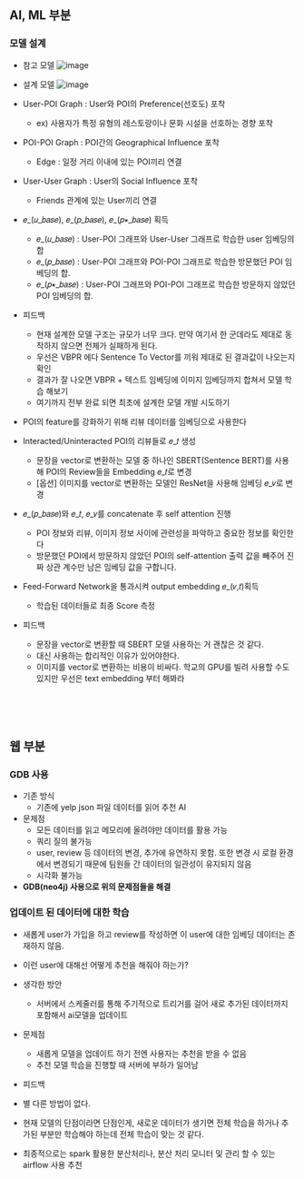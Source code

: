## AI, ML 부분
### 모델 설계
- 참고 모델
![image](https://github.com/DAU-FAIRDAY-TEAM6/Documents/assets/97269799/f2608f29-6e50-4587-bb89-3acdf358f6c9)

- 설계 모델
![image](https://github.com/DAU-FAIRDAY-TEAM6/Documents/assets/97269799/5f1a65e8-11c9-4f5b-bf1e-656b87ec819f)
- User-POI Graph : User와 POI의 Preference(선호도) 포착 
  - ex) 사용자가 특정 유형의 레스토랑이나 문화  시설을 선호하는 경향 포착
- POI-POI Graph : POI간의 Geographical Influence 포착 
  - Edge : 일정 거리 이내에 있는 POI끼리 연결
- User-User Graph : User의 Social Influence 포착
  - Friends 관계에 있는 User끼리 연결
- 𝑒_(𝑢_𝑏𝑎𝑠𝑒), 𝑒_(𝑝_𝑏𝑎𝑠𝑒), 𝑒_(𝑝∗_𝑏𝑎𝑠𝑒) 획득
  - 𝑒_(𝑢_𝑏𝑎𝑠𝑒) : User-POI 그래프와 User-User 그래프로 학습한 user 임베딩의 합
  - 𝑒_(𝑝_𝑏𝑎𝑠𝑒) : User-POI 그래프와 POI-POI 그래프로 학습한 방문했던 POI 임베딩의 합.
  - 𝑒_(𝑝∗_𝑏𝑎𝑠𝑒) : User-POI 그래프와 POI-POI 그래프로 학습한 방문하지 않았던 POI 임베딩의 합.

- 피드백
  - 현재 설계한 모델 구조는 규모가 너무 크다. 만약 여기서 한 군데라도 제대로 동작하지 않으면 전체가 실패하게 된다.
  - 우선은 VBPR 에다 Sentence To Vector를 끼워 제대로 된 결과값이 나오는지 확인
  - 결과가 잘 나오면 VBPR + 텍스트 임베딩에 이미지 임베딩까지 합쳐서 모델 학습 해보기
  - 여기까지 전부 완료 되면 최초에 설계한 모델 개발 시도하기
 

- POI의 feature를 강화하기 위해 리뷰 데이터를 임베딩으로 사용한다
- Interacted/Uninteracted POI의 리뷰들로 𝑒_𝑡 생성
  - 문장을 vector로 변환하는 모델 중 하나인 SBERT(Sentence BERT)를 사용해 POI의 Review들을 Embedding 𝑒_𝑡로 변경 
  - [옵션] 이미지를 vector로 변환하는 모델인 ResNet을 사용해 임베딩 𝑒_𝑣로 변경
- 𝑒_(𝑝_𝑏𝑎𝑠𝑒)와 𝑒_𝑡, 𝑒_𝑣를 concatenate 후 self attention 진행
  - POI 정보와 리뷰, 이미지 정보 사이에 관련성을 파악하고 중요한 정보를 확인한다
  - 방문했던 POI에서 방문하지 않았던 POI의 self-attention 출력 값을 빼주어 진짜 상관 계수만 남은 임베딩 값을 구합니다. 
- Feed-Forward Network을 통과시켜 output embedding 𝑒_(𝑣,𝑡)획득
  - 학습된 데이터들로 최종 Score 측정
 
- 피드백
  - 문장을 vector로 변환할 때 SBERT 모델 사용하는 거 괜찮은 것 같다.
  - 대신 사용하는 합리적인 이유가 있어야한다.
  - 이미지를 vector로 변환하는 비용이 비싸다. 학교의 GPU를 빌려 사용할 수도 있지만 우선은 text embedding 부터 해봐라



<br><br><br>



## 웹 부분
### GDB 사용
- 기존 방식
  - 기존에 yelp json 파일 데이터를 읽어 추천 AI
- 문제점
	- 모든 데이터를 읽고 메모리에 올려야만 데이터를 활용 가능
	- 쿼리 질의 불가능
	- user, review 등 데이터의 변경, 추가에 유연하지 못함. 또한 변경 시 로컬 환경에서 변경되기 때문에 팀원들 간 데이터의 일관성이 유지되지 않음
	- 시각화 불가능
- **GDB(neo4j) 사용으로 위의 문제점들을 해결**

### 업데이트 된 데이터에 대한 학습
- 새롭게 user가 가입을 하고 review를 작성하면 이 user에 대한 임베딩 데이터는 존재하지 않음.
- 이런 user에 대해선 어떻게 추천을 해줘야 하는가?

- 생각한 방안
	- 서버에서 스케줄러를 통해 주기적으로 트리거를 걸어 새로 추가된 데이터까지 포함해서 ai모델을 업데이트

- 문제점
	- 새롭게 모델을 업데이트 하기 전엔 사용자는 추천을 받을 수 없음
	- 추천 모델 학습을 진행할 때 서버에 부하가 일어남

 - 피드백
  - 별 다른 방법이 없다.
  - 현재 모델의 단점이라면 단점인게, 새로운 데이터가 생기면 전체 학습을 하거나 추가된 부분만 학습해야 하는데 전체 학습이 맞는 것 같다.
  - 최종적으로는 spark 활용한 분산처리나, 분산 처리 모니터 및 관리 할 수 있는 airflow 사용 추천

